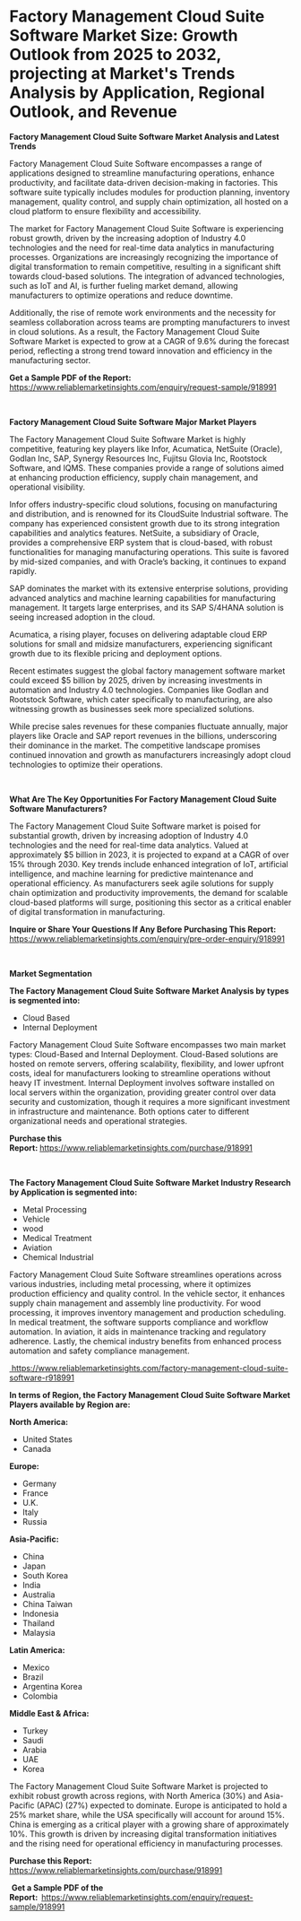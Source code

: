 <p><h1>Factory Management Cloud Suite Software Market Size: Growth Outlook from 2025 to 2032, projecting at Market's Trends Analysis by Application, Regional Outlook, and Revenue</h1></p><p><strong>Factory Management Cloud Suite Software Market Analysis and Latest Trends</strong></p>
<p><p>Factory Management Cloud Suite Software encompasses a range of applications designed to streamline manufacturing operations, enhance productivity, and facilitate data-driven decision-making in factories. This software suite typically includes modules for production planning, inventory management, quality control, and supply chain optimization, all hosted on a cloud platform to ensure flexibility and accessibility.</p><p>The market for Factory Management Cloud Suite Software is experiencing robust growth, driven by the increasing adoption of Industry 4.0 technologies and the need for real-time data analytics in manufacturing processes. Organizations are increasingly recognizing the importance of digital transformation to remain competitive, resulting in a significant shift towards cloud-based solutions. The integration of advanced technologies, such as IoT and AI, is further fueling market demand, allowing manufacturers to optimize operations and reduce downtime.</p><p>Additionally, the rise of remote work environments and the necessity for seamless collaboration across teams are prompting manufacturers to invest in cloud solutions. As a result, the Factory Management Cloud Suite Software Market is expected to grow at a CAGR of 9.6% during the forecast period, reflecting a strong trend toward innovation and efficiency in the manufacturing sector.</p></p>
<p><strong>Get a Sample PDF of the Report:&nbsp;</strong> <a href="https://www.reliablemarketinsights.com/enquiry/request-sample/918991?utm_campaign=3545&utm_medium=2&utm_source=Github&utm_content=ia&utm_term=18042025&utm_id=factory-management-cloud-suite-software">https://www.reliablemarketinsights.com/enquiry/request-sample/918991</a></p>
<p>&nbsp;</p>
<p><strong>Factory Management Cloud Suite Software Major Market Players</strong></p>
<p><p>The Factory Management Cloud Suite Software Market is highly competitive, featuring key players like Infor, Acumatica, NetSuite (Oracle), Godlan Inc, SAP, Synergy Resources Inc, Fujitsu Glovia Inc, Rootstock Software, and IQMS. These companies provide a range of solutions aimed at enhancing production efficiency, supply chain management, and operational visibility.</p><p>Infor offers industry-specific cloud solutions, focusing on manufacturing and distribution, and is renowned for its CloudSuite Industrial software. The company has experienced consistent growth due to its strong integration capabilities and analytics features. NetSuite, a subsidiary of Oracle, provides a comprehensive ERP system that is cloud-based, with robust functionalities for managing manufacturing operations. This suite is favored by mid-sized companies, and with Oracle’s backing, it continues to expand rapidly.</p><p>SAP dominates the market with its extensive enterprise solutions, providing advanced analytics and machine learning capabilities for manufacturing management. It targets large enterprises, and its SAP S/4HANA solution is seeing increased adoption in the cloud.</p><p>Acumatica, a rising player, focuses on delivering adaptable cloud ERP solutions for small and midsize manufacturers, experiencing significant growth due to its flexible pricing and deployment options.</p><p>Recent estimates suggest the global factory management software market could exceed $5 billion by 2025, driven by increasing investments in automation and Industry 4.0 technologies. Companies like Godlan and Rootstock Software, which cater specifically to manufacturing, are also witnessing growth as businesses seek more specialized solutions.</p><p>While precise sales revenues for these companies fluctuate annually, major players like Oracle and SAP report revenues in the billions, underscoring their dominance in the market. The competitive landscape promises continued innovation and growth as manufacturers increasingly adopt cloud technologies to optimize their operations.</p></p>
<p>&nbsp;</p>
<p><strong>What Are The Key Opportunities For Factory Management Cloud Suite Software Manufacturers?</strong></p>
<p><p>The Factory Management Cloud Suite Software market is poised for substantial growth, driven by increasing adoption of Industry 4.0 technologies and the need for real-time data analytics. Valued at approximately $5 billion in 2023, it is projected to expand at a CAGR of over 15% through 2030. Key trends include enhanced integration of IoT, artificial intelligence, and machine learning for predictive maintenance and operational efficiency. As manufacturers seek agile solutions for supply chain optimization and productivity improvements, the demand for scalable cloud-based platforms will surge, positioning this sector as a critical enabler of digital transformation in manufacturing.</p></p>
<p><strong>Inquire or Share Your Questions If Any Before Purchasing This Report:</strong> <a href="https://www.reliablemarketinsights.com/enquiry/pre-order-enquiry/918991?utm_campaign=3545&utm_medium=2&utm_source=Github&utm_content=ia&utm_term=18042025&utm_id=factory-management-cloud-suite-software">https://www.reliablemarketinsights.com/enquiry/pre-order-enquiry/918991</a></p>
<p>&nbsp;</p>
<p><strong>Market Segmentation</strong></p>
<p><strong>The Factory Management Cloud Suite Software Market Analysis by types is segmented into:</strong></p>
<p><ul><li>Cloud Based</li><li>Internal Deployment</li></ul></p>
<p><p>Factory Management Cloud Suite Software encompasses two main market types: Cloud-Based and Internal Deployment. Cloud-Based solutions are hosted on remote servers, offering scalability, flexibility, and lower upfront costs, ideal for manufacturers looking to streamline operations without heavy IT investment. Internal Deployment involves software installed on local servers within the organization, providing greater control over data security and customization, though it requires a more significant investment in infrastructure and maintenance. Both options cater to different organizational needs and operational strategies.</p></p>
<p><strong>Purchase this Report:&nbsp;</strong><a href="https://www.reliablemarketinsights.com/purchase/918991?utm_campaign=3545&utm_medium=2&utm_source=Github&utm_content=ia&utm_term=18042025&utm_id=factory-management-cloud-suite-software">https://www.reliablemarketinsights.com/purchase/918991</a></p>
<p>&nbsp;</p>
<p><strong>The Factory Management Cloud Suite Software Market Industry Research by Application is segmented into:</strong></p>
<p><ul><li>Metal Processing</li><li>Vehicle</li><li>wood</li><li>Medical Treatment</li><li>Aviation</li><li>Chemical Industrial</li></ul></p>
<p><p>Factory Management Cloud Suite Software streamlines operations across various industries, including metal processing, where it optimizes production efficiency and quality control. In the vehicle sector, it enhances supply chain management and assembly line productivity. For wood processing, it improves inventory management and production scheduling. In medical treatment, the software supports compliance and workflow automation. In aviation, it aids in maintenance tracking and regulatory adherence. Lastly, the chemical industry benefits from enhanced process automation and safety compliance management.</p></p>
<p><a href="https://www.reliablemarketinsights.com/factory-management-cloud-suite-software-r918991?utm_campaign=3545&utm_medium=2&utm_source=Github&utm_content=ia&utm_term=18042025&utm_id=factory-management-cloud-suite-software">&nbsp;https://www.reliablemarketinsights.com/factory-management-cloud-suite-software-r918991</a></p>
<p><strong>In terms of Region, the Factory Management Cloud Suite Software Market Players available by Region are:</strong></p>
<p>
    <p> <strong> North America: </strong>
        <ul>
            <li>United States</li>
            <li>Canada</li>
        </ul>
        </p> 
    <p> <strong> Europe: </strong>
        <ul>
            <li>Germany</li>
            <li>France</li>
            <li>U.K.</li>
            <li>Italy</li>
            <li>Russia</li>
        </ul>
        </p> 
    <p> <strong> Asia-Pacific: </strong>
        <ul>
            <li>China</li>
            <li>Japan</li>
            <li>South Korea</li>
            <li>India</li>
            <li>Australia</li>
            <li>China Taiwan</li>
            <li>Indonesia</li>
            <li>Thailand</li>
            <li>Malaysia</li>
        </ul>
        </p> 
    <p> <strong> Latin America: </strong>
        <ul>
            <li>Mexico</li>
            <li>Brazil</li>
            <li>Argentina Korea</li>
            <li>Colombia</li>
        </ul>
        </p> 
    <p> <strong> Middle East & Africa: </strong>
        <ul>
            <li>Turkey</li>
            <li>Saudi</li>
            <li>Arabia</li>
            <li>UAE</li>
            <li>Korea</li>
        </ul>
    </p>
    </p>
<p><p>The Factory Management Cloud Suite Software Market is projected to exhibit robust growth across regions, with North America (30%) and Asia-Pacific (APAC) (27%) expected to dominate. Europe is anticipated to hold a 25% market share, while the USA specifically will account for around 15%. China is emerging as a critical player with a growing share of approximately 10%. This growth is driven by increasing digital transformation initiatives and the rising need for operational efficiency in manufacturing processes.</p></p>
<p><strong>Purchase this Report: </strong><a href="https://www.reliablemarketinsights.com/purchase/918991?utm_campaign=3545&utm_medium=2&utm_source=Github&utm_content=ia&utm_term=18042025&utm_id=factory-management-cloud-suite-software">https://www.reliablemarketinsights.com/purchase/918991</a></p>
<p>&nbsp;<strong>Get a Sample PDF of the Report:&nbsp;&nbsp;</strong><a href="https://www.reliablemarketinsights.com/enquiry/request-sample/918991?utm_campaign=3545&utm_medium=2&utm_source=Github&utm_content=ia&utm_term=18042025&utm_id=factory-management-cloud-suite-software">https://www.reliablemarketinsights.com/enquiry/request-sample/918991</a></p>
<p><strong></strong></p>
<p><p></p><p></p><p></p></p>
